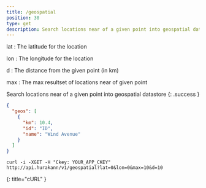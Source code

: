```yaml
---
title: /geospatial
position: 30
type: get
description: Search locations near of a given point into geospatial datastore 
---
```

lat
: The latitude for the location

lon
: The longitude for the location

d
: The distance from the given point (in km)

max
: The max resultset of locations near of given point

Search locations near of a given point into geospatial datastore
{: .success }

~~~json
{
  "geos": [
    {
      "km": 10.4,
      "id": "ID",
      "name": "Wind Avenue"
    } 
  ]
}
~~~

~~~ shell
curl -i -XGET -H "Ckey: YOUR_APP_CKEY" http://api.hurakann/v1/geospatial?lat=0&lon=0&max=10&d=10
~~~
{: title="cURL" }
